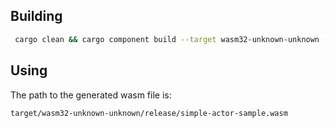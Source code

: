 ## Building
```bash
 cargo clean && cargo component build --target wasm32-unknown-unknown --release
```
## Using
The path to the generated wasm file is:
```bash
target/wasm32-unknown-unknown/release/simple-actor-sample.wasm
```
